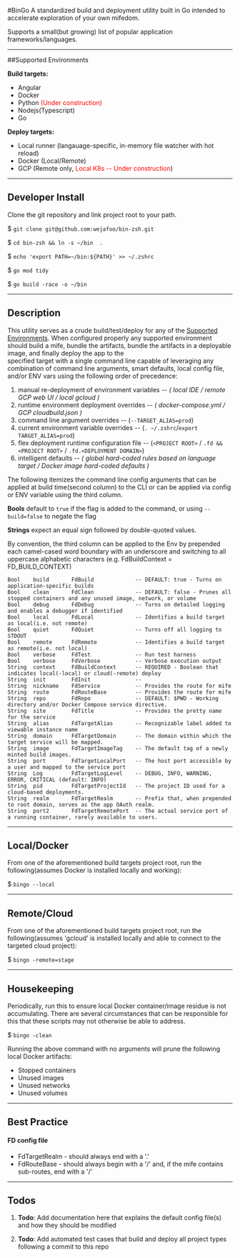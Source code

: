 #BinGo
A standardized build and deployment utility built in Go 
intended to accelerate exploration of your own mifedom.

Supports a small(but growing) list of popular application
frameworks/languages.

----
##Supported Environments

**Build targets:**
- Angular
- Docker
- Python <span style="color: red"> (Under construction)
- Nodejs(Typescript)
- Go

**Deploy targets:**
- Local runner  (langauage-specific, in-memory file watcher with hot reload)
- Docker        (Local/Remote)
- GCP           (Remote only, <span style="color: red"> Local K8s -- Under construction</span>)

----
## Developer Install

Clone the git repository and link project root to your path.

$  `git clone git@github.com:wejafoo/bin-zsh.git`

$  `cd bin-zsh && ln -s ~/bin  .`

$   `echo 'export PATH=~/bin:${PATH}' >> ~/.zshrc`

$   `go mod tidy`

$   `go build -race -o ~/bin`

----

## Description

This utility serves as a crude build/test/deploy for any of the [Supported Environments](#supported-environments). 
When configured properly any supported environment should build a mife, bundle the artifacts,
bundle the artifacts in a deployable image, and finally deploy the app to the  
specified target with a single command line capable of leveraging any combination of
command line arguments, smart defaults, local config file, and/or ENV vars using the
following order of precedence:

1.  manual re-deployment of environment variables -- _( local IDE / remote GCP web UI / local gcloud )_
1.  runtime environment deployment overrides -- _( docker-compose.yml / GCP cloudbuild.json )_
1.  command line argument overrides -- (`--TARGET_ALIAS=prod`)
1.  current environment variable overrides -- (`. ~/.zshrc`/`export TARGET_ALIAS=prod`)
1.  flex deployment runtime configuration file -- (`<PROJECT ROOT>` / `.fd && <PROJECT ROOT>` / `.fd.<DEPLOYMENT DOMAIN>`)
1.  intelligent defaults -- _( global hard-coded rules based on language target / Docker image hard-coded defaults )_

The following itemizes the command line config arguments that can be applied at build time(second column) to the CLI or can 
be applied via config or ENV variable using the third column.

**Bools** default to `true` if the flag is added to the command, or using `--build=false` to negate the flag 

**Strings** expect an equal sign followed by double-quoted values.

By convention, the third column can be applied to the Env by prepended 
each camel-cased word boundary with an underscore and switching to all uppercase alphabetic characters 
(e.g. FdBuildContext = FD_BUILD_CONTEXT)

    Bool    build       FdBuild             -- DEFAULT: true - Turns on application-specific builds
    Bool    clean       FdClean             -- DEFAULT: false - Prunes all stopped containers and any unused image, network, or volume
    Bool    debug       FdDebug             -- Turns on detailed logging and enables a debugger if identified
    Bool    local       FdLocal             -- Identifies a build target as local(i.e. not remote)
    Bool    quiet       FdQuiet             -- Turns off all logging to STDOUT 
    Bool    remote      FdRemote            -- Identifies a build target as remote(i.e. not local)
    Bool    verbose     FdTest              -- Run test harness
    Bool    verbose     FdVerbose           -- Verbose execution output
    String  context     FdBuildContext      -- REQUIRED - Boolean that indicates local(-local) or cloud(-remote) deploy
    String  init        FdInit              -- 
    String  nickname    FdService           -- Provides the route for mife
    String  route       FdRouteBase         -- Provides the route for mife
    String  repo        FdRepo              -- DEFAULT: $PWD - Working directory and/or Docker Compose service directive.
    String  site        FdTitle             -- Provides the pretty name for the service
    String  alias       FdTargetAlias       -- Recognizable label added to viewable instance name
    String  domain      FdTargetDomain      -- The domain within which the target service will be mapped.
    String  image       FdTargetImageTag    -- The default tag of a newly minted build images.
    String  port        FdTargetLocalPort   -- The host port accessible by a user and mapped to the service port
    String  Log         FdTargetLogLevel    -- DEBUG, INFO, WARNING, ERROR, CRITICAL (default: INFO)
    String  pid         FdTargetProjectId   -- The project ID used for a cloud-based deployments.
    String  realm       FdTargetRealm       -- Prefix that, when prepended to root domain, serves as the app OAuth realm.
    String  port2       FdTargetRemotePort  -- The actual service port of a running container, rarely available to users.


----

## Local/Docker

From one of the aforementioned build targets project root, run the following(assumes Docker is installed locally and working):

$   `bingo --local`


----

## Remote/Cloud

From one of the aforementioned build targets project root, run the following(assumes 'gcloud' is installed locally and able to connect to the targeted cloud project):

$   `bingo -remote=stage`

----

## Housekeeping

Periodically, run this to ensure local Docker container/image residue is not accumulating.  There are several circumstances that can be responsible for this that these scripts may
not otherwise be able to address.

$ `bingo -clean`

Running the above command with no arguments will prune the following local Docker artifacts:
- Stopped containers
- Unused images
- Unused networks
- Unused volumes

----

## Best Practice

#### FD config file

- FdTargetRealm - should always end with a '.'
- FdRouteBase - should always begin with a '/' and, if the mife contains sub-routes, end with a '/'


----

## Todos

1. **Todo**: Add documentation here that explains the default config file(s) and how they should be modified

1. **Todo**: Add automated test cases that build and deploy all project types following a commit to this repo
